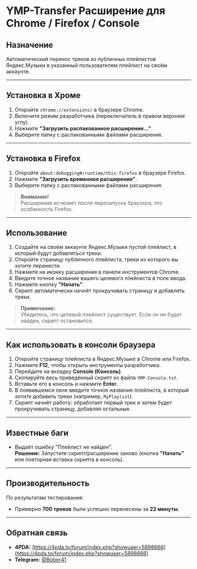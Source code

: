 # YMP-Transfer Расширение для Chrome / Firefox / Console

## Назначение
Автоматический перенос треков из публичных плейлистов Яндекс.Музыки в указанный пользователем плейлист на своём аккаунте.

---

## Установка в Хроме

1. Откройте `chrome://extensions/` в браузере Chrome.
2. Включите режим разработчика (переключатель в правом верхнем углу).
3. Нажмите **"Загрузить распакованное расширение..."**.
4. Выберите папку с распакованными файлами расширения.

---

## Установка в Firefox

1. Откройте `about:debugging#/runtime/this-firefox` в браузере Firefox.
2. Нажмите **"Загрузить временное расширение"**.
3. Выберите папку с распакованными файлами расширения.

> **Внимание!**  
> Расширение исчезнет после перезапуска браузера, это особенность Firefox.

---

## Использование

1. Создайте на своём аккаунте Яндекс.Музыки пустой плейлист, в который будут добавляться треки.
2. Откройте страницу публичного плейлиста, треки из которого вы хотите перенести.
3. Нажмите на иконку расширения в панели инструментов Chrome.
4. Введите точное название вашего целевого плейлиста в поле ввода.
5. Нажмите кнопку **"Начать"**.
6. Скрипт автоматически начнёт прокручивать страницу и добавлять треки.

> **Примечание:**  
> Убедитесь, что целевой плейлист существует. Если он не будет найден, скрипт остановится.

---

## Как использовать в консоли браузера

1. Откройте страницу плейлиста в Яндекс.Музыке в Chrome или Firefox.
2. Нажмите **F12**, чтобы открыть инструменты разработчика.
3. Перейдите на вкладку **Console (Консоль)**.
4. Скопируйте весь приведённый скрипт из файла `YMP-Console.txt`.
5. Вставьте его в консоль и нажмите **Enter**.
6. В появившемся окне введите точное название плейлиста, в который хотите добавить треки (например, `MyPlaylist`).
7. Скрипт начнёт работу: обработает первый трек и затем будет прокручивать страницу, добавляя остальные.

---

## Известные баги

- Выдаёт ошибку "Плейлист не найден".  
  **Решение:** Запустите скрипт/расширение заново (кнопка **"Начать"** или повторная вставка скрипта в консоль).

---

## Производительность

По результатам тестирования:  
- Примерно **700 треков** были успешно перенесены за **22 минуты**.

---

## Обратная связь

- **4PDA:** [https://4pda.to/forum/index.php?showuser=5898666](https://4pda.to/forum/index.php?showuser=5898666)  
- **Telegram:** [@Bober41](https://t.me/Bober41)
